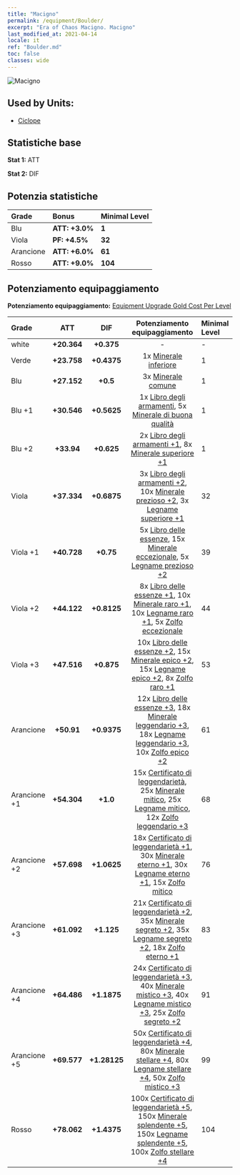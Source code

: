```yaml
---
title: "Macigno"
permalink: /equipment/Boulder/
excerpt: "Era of Chaos Macigno. Macigno"
last_modified_at: 2021-04-14
locale: it
ref: "Boulder.md"
toc: false
classes: wide
---
```


  ![Macigno](/images/e/e_4061.png)

## Used by Units:

* [Ciclope](/it/units/Cyclops/) 


## Statistiche base
 **Stat 1:** ATT

 **Stat 2:** DIF

## Potenzia statistiche

  |     Grade    |   Bonus | Minimal Level | 
  |:-------------|:--------|:--------------| 
  | Blu | **ATT: +3.0%** | **1** | 
  | Viola | **PF: +4.5%** | **32** | 
  | Arancione | **ATT: +6.0%** | **61** | 
  | Rosso | **ATT: +9.0%** | **104** | 


## Potenziamento equipaggiamento
 **Potenziamento equipaggiamento:** [Equipment Upgrade Gold Cost Per Level](/equipment/EquipmentUpgradeCostPerLevel/) 

  |          Grade      | ATT | DIF | Potenziamento equipaggiamento | Minimal Level |
  |:--------------------|:---------:|:---------:|:----------------:|:--------------|
  | white | **+20.364** | **+0.375** | - | - |
  | Verde | **+23.758** | **+0.4375** | 1x [Minerale inferiore](/it/Items/mat_1/) | 1 |
  | Blu | **+27.152** | **+0.5** | 3x [Minerale comune](/it/Items/mat_6/) | 1 |
  | Blu +1 | **+30.546** | **+0.5625** | 1x [Libro degli armamenti](/it/Items/mat_18/), 5x [Minerale di buona qualità](/it/Items/mat_12/) | 1 |
  | Blu +2 | **+33.94** | **+0.625** | 2x [Libro degli armamenti +1](/it/Items/mat_25/), 8x [Minerale superiore +1](/it/Items/mat_19/) | 1 |
  | Viola | **+37.334** | **+0.6875** | 3x [Libro degli armamenti +2](/it/Items/mat_32/), 10x [Minerale prezioso +2](/it/Items/mat_26/), 3x [Legname superiore +1](/it/Items/mat_20/) | 32 |
  | Viola +1 | **+40.728** | **+0.75** | 5x [Libro delle essenze](/it/Items/mat_39/), 15x [Minerale eccezionale](/it/Items/mat_33/), 5x [Legname prezioso +2](/it/Items/mat_27/) | 39 |
  | Viola +2 | **+44.122** | **+0.8125** | 8x [Libro delle essenze +1](/it/Items/mat_46/), 10x [Minerale raro +1](/it/Items/mat_40/), 10x [Legname raro +1](/it/Items/mat_41/), 5x [Zolfo eccezionale](/it/Items/mat_36/) | 44 |
  | Viola +3 | **+47.516** | **+0.875** | 10x [Libro delle essenze +2](/it/Items/mat_53/), 15x [Minerale epico +2](/it/Items/mat_47/), 15x [Legname epico +2](/it/Items/mat_48/), 8x [Zolfo raro +1](/it/Items/mat_43/) | 53 |
  | Arancione | **+50.91** | **+0.9375** | 12x [Libro delle essenze +3](/it/Items/mat_60/), 18x [Minerale leggendario +3](/it/Items/mat_54/), 18x [Legname leggendario +3](/it/Items/mat_55/), 10x [Zolfo epico +2](/it/Items/mat_50/) | 61 |
  | Arancione +1 | **+54.304** | **+1.0** | 15x [Certificato di leggendarietà](/it/Items/mat_67/), 25x [Minerale mitico](/it/Items/mat_61/), 25x [Legname mitico](/it/Items/mat_62/), 12x [Zolfo leggendario +3](/it/Items/mat_57/) | 68 |
  | Arancione +2 | **+57.698** | **+1.0625** | 18x [Certificato di leggendarietà +1](/it/Items/mat_74/), 30x [Minerale eterno +1](/it/Items/mat_68/), 30x [Legname eterno +1](/it/Items/mat_69/), 15x [Zolfo mitico](/it/Items/mat_64/) | 76 |
  | Arancione +3 | **+61.092** | **+1.125** | 21x [Certificato di leggendarietà +2](/it/Items/mat_81/), 35x [Minerale segreto +2](/it/Items/mat_75/), 35x [Legname segreto +2](/it/Items/mat_76/), 18x [Zolfo eterno +1](/it/Items/mat_71/) | 83 |
  | Arancione +4 | **+64.486** | **+1.1875** | 24x [Certificato di leggendarietà +3](/it/Items/mat_88/), 40x [Minerale mistico +3](/it/Items/mat_82/), 40x [Legname mistico +3](/it/Items/mat_83/), 25x [Zolfo segreto +2](/it/Items/mat_78/) | 91 |
  | Arancione +5 | **+69.577** | **+1.28125** | 50x [Certificato di leggendarietà +4](/it/Items/mat_95/), 80x [Minerale stellare +4](/it/Items/mat_89/), 80x [Legname stellare +4](/it/Items/mat_90/), 50x [Zolfo mistico +3](/it/Items/mat_85/) | 99 |
  | Rosso | **+78.062** | **+1.4375** | 100x [Certificato di leggendarietà +5](/it/Items/mat_102/), 150x [Minerale splendente +5](/it/Items/mat_96/), 150x [Legname splendente +5](/it/Items/mat_97/), 100x [Zolfo stellare +4](/it/Items/mat_92/) | 104 |


